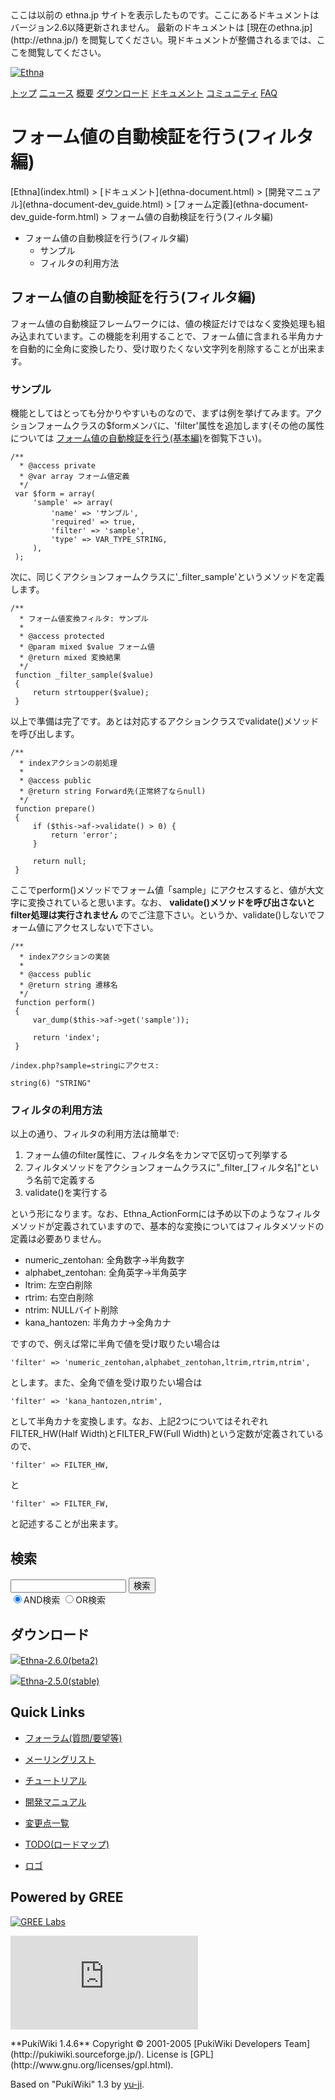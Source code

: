<head>
 <meta http-equiv="content-type" content="application/xhtml+xml; charset=utf-8">
 <meta http-equiv="content-style-type" content="text/css">
 <meta http-equiv="Content-Script-Type" content="text/javascript">

<title>
フォーム値の自動検証を行う(フィルタ編) - Ethna - PHPウェブアプリケーションフレームワーク</title>
 <link rel="stylesheet" href="skin/ethna/ethna.css" title="ethna" type="text/css" charset="utf-8">

 <link rel="alternate" type="application/rss+xml" title="RSS" href="cmd=rss.html">

 <script type="text/javascript" src="skin/trackback.js"></script>

</head>
ここは以前の ethna.jp サイトを表示したものです。ここにあるドキュメントはバージョン2.6以降更新されません。  
最新のドキュメントは [現在のethna.jp](http://ethna.jp/) を閲覧してください。現ドキュメントが整備されるまでは、ここを閲覧してください。

<!-- ??BEGIN id:wrapper --><!-- ?? Navigator ?? ======================================================= -->

[![Ethna](image/navlogo.gif)](/)

[トップ](ethna.html "ethna (11d)") [二ュース](ethna-news.html "ethna-news (11d)") [概要](ethna-about.html "ethna-about (11d)") [ダウンロード](ethna-download.html "ethna-download (25d)") [ドキュメント](ethna-document.html "ethna-document (884d)") [コミュニティ](ethna-community.html "ethna-community (619d)") [FAQ](ethna-document-faq.html "ethna-document-faq (1240d)")

<!-- ?? Header ?? ========================================================== -->

# フォーム値の自動検証を行う(フィルタ編) 

<!-- ?? Content ?? ========================================================= -->
<!-- ??BEGIN id:main -->
<!-- ??BEGIN id:wrap_content -->
<!-- ??BEGIN id:content -->
<!-- ??BEGIN id:page_navigator -->
<!-- ??END id:PageNavigator -->
<!-- ??BEGIN id:body --> [Ethna](index.html) > [ドキュメント](ethna-document.html) > [開発マニュアル](ethna-document-dev_guide.html) > [フォーム定義](ethna-document-dev_guide-form.html) > フォーム値の自動検証を行う(フィルタ編) 

- フォーム値の自動検証を行う(フィルタ編) 
  - サンプル 
  - フィルタの利用方法 

## フォーム値の自動検証を行う(フィルタ編) [](ethna-document-dev_guide-form-filter.html#mc7f24c8 "mc7f24c8")

フォーム値の自動検証フレームワークには、値の検証だけではなく変換処理も組み込まれています。この機能を利用することで、フォーム値に含まれる半角カナを自動的に全角に変換したり、受け取りたくない文字列を削除することが出来ます。

### サンプル [](ethna-document-dev_guide-form-filter.html#ncfc34c3 "ncfc34c3")

機能としてはとっても分かりやすいものなので、まずは例を挙げてみます。アクションフォームクラスの$formメンバに、'filter'属性を追加します(その他の属性については [フォーム値の自動検証を行う(基本編)](ethna-document-dev_guide-form-validate.html "ethna-document-dev\_guide-form-validate (737d)")を御覧下さい)。

    /**
      * @access private
      * @var array フォーム値定義
      */
     var $form = array(
         'sample' => array(
             'name' => 'サンプル',
             'required' => true,
             'filter' => 'sample',
             'type' => VAR_TYPE_STRING,
         ),
     );

次に、同じくアクションフォームクラスに'\_filter\_sample'というメソッドを定義します。

    /**
      * フォーム値変換フィルタ: サンプル
      *
      * @access protected
      * @param mixed $value フォーム値
      * @return mixed 変換結果
      */
     function _filter_sample($value)
     {
         return strtoupper($value);
     }

以上で準備は完了です。あとは対応するアクションクラスでvalidate()メソッドを呼び出します。

    /**
      * indexアクションの前処理
      *
      * @access public
      * @return string Forward先(正常終了ならnull)
      */
     function prepare()
     {
         if ($this->af->validate() > 0) {
             return 'error';
         }
     
         return null;
     }

ここでperform()メソッドでフォーム値「sample」にアクセスすると、値が大文字に変換されていると思います。なお、 **validate()メソッドを呼び出さないとfilter処理は実行されません** のでご注意下さい。というか、validate()しないでフォーム値にアクセスしないで下さい。

    /**
      * indexアクションの実装
      *
      * @access public
      * @return string 遷移名
      */
     function perform()
     {
         var_dump($this->af->get('sample'));
     
         return 'index';
     }

    /index.php?sample=stringにアクセス:
    
    string(6) "STRING"

### フィルタの利用方法 [](ethna-document-dev_guide-form-filter.html#p2b7fbd1 "p2b7fbd1")

以上の通り、フィルタの利用方法は簡単で:

1. フォーム値のfilter属性に、フィルタ名をカンマで区切って列挙する
2. フィルタメソッドをアクションフォームクラスに"\_filter\_[フィルタ名]"という名前で定義する
3. validate()を実行する

という形になります。なお、Ethna\_ActionFormには予め以下のようなフィルタメソッドが定義されていますので、基本的な変換についてはフィルタメソッドの定義は必要ありません。

- numeric\_zentohan: 全角数字→半角数字
- alphabet\_zentohan: 全角英字→半角英字
- ltrim: 左空白削除
- rtrim: 右空白削除
- ntrim: NULLバイト削除
- kana\_hantozen: 半角カナ→全角カナ

ですので、例えば常に半角で値を受け取りたい場合は

    'filter' => 'numeric_zentohan,alphabet_zentohan,ltrim,rtrim,ntrim',

とします。また、全角で値を受け取りたい場合は

    'filter' => 'kana_hantozen,ntrim',

として半角カナを変換します。なお、上記2つについてはそれぞれFILTER\_HW(Half Width)とFILTER\_FW(Full Width)という定数が定義されているので、

    'filter' => FILTER_HW,

と

    'filter' => FILTER_FW,

と記述することが出来ます。

<!-- ??END id:body -->
<!-- ??BEGIN id:summary --><!-- ??END id:note -->
<!-- ??BEGIN id:trackback -->
<!-- ?? END id:trackback --><!-- ?? END id:attach -->
<!-- ?? END id:summary -->
<!-- ??END id:content -->
<!-- ?? END id:wrap_content --><!-- ??sidebar?? ========================================================== -->
<!-- ??BEGIN id:wrap_sidebar -->

<!-- ??BEGIN id:search_form -->

## 検索

<form action="http://ethna.jp/index.php?cmd=search" method="post">
            <input type="hidden" name="encode_hint" value="??">
            <input type="text" name="word" value="" size="20">
            <input type="submit" value="検索"><br>
            <input type="radio" name="type" value="AND" checked id="and_search"><label for="and_search">AND検索</label>
            <input type="radio" name="type" value="OR" id="or_search"><label for="or_search">OR検索</label>
    </form>

<!-- END id:search_form -->
<!-- ??BEGIN id:download_link -->

## ダウンロード

[![](image/minilogo.gif)Ethna-2.6.0(beta2)](ethna-download.html)

[![](image/minilogo.gif)Ethna-2.5.0(stable)](ethna-download.html)

<!-- END id:download_link -->
<!-- ??BEGIN id:download_link -->

## Quick Links

- [フォーラム(質問/要望等)](ethna-community-forum.html)
- [メーリングリスト](http://ml.ethna.jp/mailman/listinfo/users)

- [チュートリアル](ethna-document-tutorial.html)
- [開発マニュアル](ethna-document-dev_guide.html)
- [変更点一覧](ethna-document-changes.html)

- [TODO(ロードマップ)](TODO.html)
- [ロゴ](ethna-logo.html)

<!-- END id:download_link -->
<!-- ??BEGIN id:search_form -->

## Powered by GREE

 [![GREE Labs](http://labs.gree.jp/image/greelabs_logo.gif)](http://labs.gree.jp/)

<!-- END id:search_form -->
 [![SourceForge.jp](http://sourceforge.jp/sflogo.php?group_id=1343)](http://sourceforge.jp/)

<!-- ??END id:sidebar -->
<!-- ??END id:wrap_sidebar -->
<!-- ??END id:main --><!-- ?? Footer ?? ========================================================== -->
<!-- ??BEGIN id:footer -->
<!-- ??BEGIN id:copyright --> **PukiWiki 1.4.6** Copyright © 2001-2005 [PukiWiki Developers Team](http://pukiwiki.sourceforge.jp/). License is [GPL](http://www.gnu.org/licenses/gpl.html).  
 Based on "PukiWiki" 1.3 by [yu-ji](http://factage.com/yu-ji/).
<!-- ??END id:copyright -->
<!-- ??END id:footer --><!-- ?? END ?? ============================================================= -->
<!-- ??END id:wrapper -->
